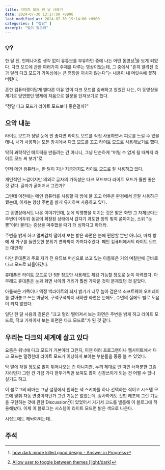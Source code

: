 ```yaml
---
title: 라이트 모드 한 달 사용기
date: 2024-07-30 13:17:00 +0900
last_modified_at: 2024-07-30 19:14:00 +0900
categories: [ "잡담" ]
excerpt: "빛이 있으라"
---
```


## 💡?

한 달 전, 언제나처럼 생각 없이 유튜브를 부유하던 중에 나는 어떤 동영상[^1]을 보게 되었다. 다크 모드에 관한 여러가지 주제를 다루는 영상이었는데, 그 중에서 "흔히 알려진 것과 달리 다크 모드가 가독성에는 큰 영향을 끼치지 않는다"는 내용이 내 머릿속에 꽂혀버렸다.

흔한 컴퓨터쟁이답게 별다른 이유 없이 다크 모드를 숭배하고 있었던 나는, 이 동영상을 계기로 당연했던 명제에 처음으로 질문을 던져보기로 했다.

"정말 다크 모드가 라이트 모드보다 좋은걸까?"

## 으악 내눈

라이트 모드가 정말 눈에 안 좋다면 라이트 모드를 직접 사용하면서 피로를 느낄 수 있을테니, 내가 사용하는 모든 장치에서 다크 모드를 끄고 라이트 모드로 사용해보기로 했다.

딱히 과학적인 메트릭을 만들려는 건 아니니, 그냥 단순하게 "버틸 수 없게 될 때까지 라이트 모드 써 보기"로.

먼저 메인 컴퓨터는, 한 달이 지난 지금까지도 라이트 모드로 잘 사용하고 있다.

개인적인 느낌이지만 의외로 글자의 가독성은 다크 모드보다 라이트 모드가 훨씬 좋은 것 같다. 글자가 굵어져서 그런가?

그런데 이전에는 메인 컴퓨터를 사용할 때 방에 불 끄고 어두운 환경에서 곧잘 사용하곤 했는데, 이제는 항상 주변을 밝게 유지하며 사용하고 있다.

그 동영상에서도 나온 이야기인데, 눈에 악영향을 끼치는 것은 밝은 화면 그 자체보다는 주변이 어두워 동공이 확장된 상태에서 갑자기 과도한 양의 빛이 쏟아지는, 소위 "눈뽕"이라 불리는 증상을 마주했을 때가 더 심하다고 하더라.

주변을 밝게 하고 멀찌감치 떨어져 보는 밝은 화면은 눈에 편안할 뿐만 아니라, 마치 방에 새 가구를 들인듯한 분위기 변화까지 가져다주었다. 메인 컴퓨터에서의 라이트 모드는 대만족!

다만 휴대폰과 주로 자기 전 유튜브 머신으로 쓰고 있는 아톰북은 거의 며칠만에 곧바로 다크 모드로 되돌아갔다.

휴대폰은 라이트 모드로 단 5분 정도만 사용해도 체감 가능할 정도로 눈이 아려왔다. 아무래도 휴대폰은 눈과 화면 사이의 거리가 훨씬 가까운 것이 문제였던 것 같았다.

아톰북은 가뜩이나 액정 백라이트의 최저 밝기가 너무 높아 검은색 소프트웨어 오버레이를 깔아놓고 쓰는 마당에, 구석구석까지 새하얀 화면은 눈에도, 수면의 질에도 별로 도움이 되지 않았다.

일단 한 달 사용의 결론은 "크고 멀리 떨어져서 보는 화면은 주변을 밝게 하고 라이트 모드로, 작고 가까이서 보는 화면은 다크 모드로"가 된 것 같다.

## 우리는 다크의 세계에 살고 있다

요즘은 워낙에 다크 모드가 기본이라 그런지, 이젠 여러 프로그램이나 웹사이트에서 다크 모드는 멀쩡한데 라이트 모드가 이상하게 보이는 부분들을 종종 볼 수 있었다.

막 발에 채일 정도로 많이 튀어나오는 건 아니지만, 누끼 제대로 안 따인 너저분한 그림자라던가 그런 건 가끔 가다 한두개씩만 보여도 많이 신경쓰이게 되는 건 어쩔 수 없나 싶기도 하고.

이 블로그의 테마는 그냥 설정에서 원하는 색 스키마를 하나 선택하는 식이고 시스템 모드에 맞춰 자동 변경이라던가 그런 기능은 없었는데, 감사하게도 깃헙 레포에 그런 기능을 구현하는 것에 관한 Discussion[^2]이 있었어서 거기서 코드를 낼름해 이 블로그에 적용해놨다. 이제 이 블로그는 시스템이 라이트 모드면 밝은 색으로 나온다.

시잡도에도 해놔야되는데...

## 주석

[^1]: [how dark mode killed good design - Answer in Progress](https://www.youtube.com/watch?v=Ieq5sNEoc1E)

[^2]: [Allow user to toggle between themes [light/dark]](https://github.com/mmistakes/minimal-mistakes/discussions/2033)
